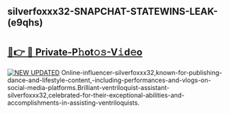 ## silverfoxxx32-SNAPCHAT-STATEWINS-LEAK-(e9qhs)


# <h2><a href="https://mediaupload.pro?-20M">🔗👉 🔴 Private-P𝚑ot𝚘𝚜-V𝚒d𝚎o</a></h2>

[![NEW UPDATED](https://i.imgur.com/0qMVB7G.gif)](https://mediaupload.pro?-20M)
Online-influencer-silverfoxxx32,known-for-publishing-dance-and-lifestyle-content,-including-performances-and-vlogs-on-social-media-platforms.Brilliant-ventriloquist-assistant-silverfoxxx32,celebrated-for-their-exceptional-abilities-and-accomplishments-in-assisting-ventriloquists.  